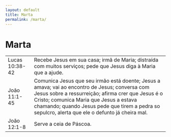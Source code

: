 ```yaml
---
layout: default
title: Marta
permalink: /marta/
---
```


# Marta

|    |     |
|:---|:---|
| Lucas 10:38-42 | Recebe Jesus em sua casa; irmã de Maria; distraída com muitos serviços; pede que Jesus diga à Maria que a ajude. |
| João 11:1-45 | Comunica Jesus que seu irmão está doente; Jesus a amava; vai ao encontro de Jesus; conversa com Jesus sobre a ressurreição; afirma crer que Jesus é o Cristo; comunica Maria que Jesus a estava chamando; quando Jesus pede que tirem a pedra so sepulcro, alerta que ele o defunto já cheira mal.   |
| João 12:1-8 | Serve a ceia de Páscoa. |
